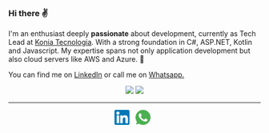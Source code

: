 
 
### Hi there ✌

I'm an enthusiast deeply **passionate** about development, currently as Tech Lead at [Konia Tecnologia](https://konia.com.br/). With a strong foundation in C#, ASP.NET, Kotlin and Javascript. My expertise spans not only application development but also cloud servers like AWS and Azure. 🚀

You can find me on [LinkedIn](https://www.linkedin.com/in/willians-tavares95/) or call me on [Whatsapp.](https://api.whatsapp.com/send?phone=5511943206420)

<div align='center'> 
  <img height="170em" src="https://github-readme-stats.vercel.app/api?username=willsTavares&show_icons=true&rank_icon=github&include_all_commits=true&theme=github_dark">
  <img height="170em" src="https://github-readme-stats.vercel.app/api/top-langs/?username=willsTavares&theme=github_dark&layout=donut&hide=html,css,mdx,scss">
</div>

  ---
  
<p align='center'>
<a href="https://www.linkedin.com/in/willians-tavares95/"><img height="30" src="Assets/linkedin.png"></a>&nbsp;&nbsp;
<a href="https://api.whatsapp.com/send?phone=5511943206420"><img height="30" src="Assets/whatsapp.png"></a>&nbsp;&nbsp;
</p>

